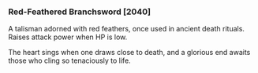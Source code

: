### Red-Feathered Branchsword [2040]

A talisman adorned with red feathers, once used in ancient death rituals. Raises attack power when HP is low.

The heart sings when one draws close to death, and a glorious end awaits those who cling so tenaciously to life.